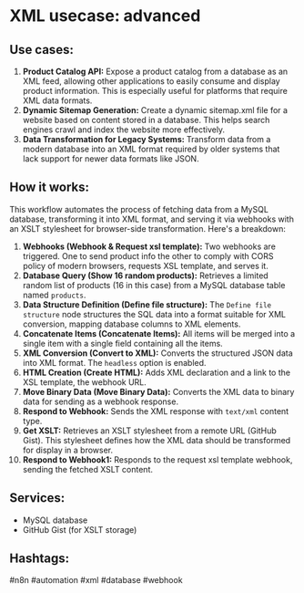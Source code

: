 # XML usecase: advanced

## Use cases:
1.  **Product Catalog API:**  Expose a product catalog from a database as an XML feed, allowing other applications to easily consume and display product information.  This is especially useful for platforms that require XML data formats.
2.  **Dynamic Sitemap Generation:** Create a dynamic sitemap.xml file for a website based on content stored in a database.  This helps search engines crawl and index the website more effectively.
3.  **Data Transformation for Legacy Systems:** Transform data from a modern database into an XML format required by older systems that lack support for newer data formats like JSON.

## How it works:
This workflow automates the process of fetching data from a MySQL database, transforming it into XML format, and serving it via webhooks with an XSLT stylesheet for browser-side transformation. Here's a breakdown:

1.  **Webhooks (Webhook & Request xsl template):** Two webhooks are triggered. One to send product info the other to comply with CORS policy of modern browsers, requests XSL template, and serves it.
2.  **Database Query (Show 16 random products):** Retrieves a limited random list of products (16 in this case) from a MySQL database table named `products`.
3.  **Data Structure Definition (Define file structure):**  The `Define file structure` node structures the SQL data into a format suitable for XML conversion, mapping database columns to XML elements.
4.  **Concatenate Items (Concatenate Items):** All items will be merged into a single item with a single field containing all the items.
5.  **XML Conversion (Convert to XML):** Converts the structured JSON data into XML format. The `headless` option is enabled.
6.  **HTML Creation (Create HTML):** Adds XML declaration and a link to the XSL template, the webhook URL.
7.  **Move Binary Data (Move Binary Data):** Converts the XML data to binary data for sending as a webhook response.
8.  **Respond to Webhook:** Sends the XML response with `text/xml` content type.
9.  **Get XSLT:** Retrieves an XSLT stylesheet from a remote URL (GitHub Gist). This stylesheet defines how the XML data should be transformed for display in a browser.
10. **Respond to Webhook1:** Responds to the request xsl template webhook, sending the fetched XSLT content.

## Services:
*   MySQL database
*   GitHub Gist (for XSLT storage)

## Hashtags:
#n8n #automation #xml #database #webhook
